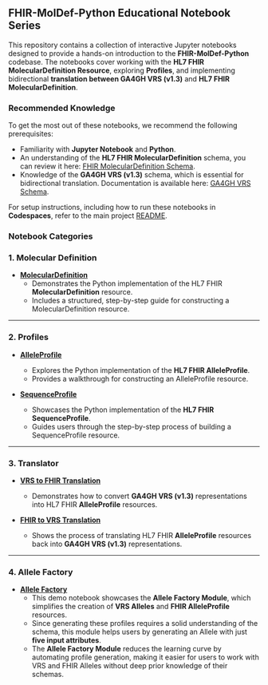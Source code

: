 ## FHIR-MolDef-Python Educational Notebook Series

This repository contains a collection of interactive Jupyter notebooks designed to provide a hands-on introduction to the **FHIR-MolDef-Python** codebase. The notebooks cover working with the **HL7 FHIR MolecularDefinition Resource**, exploring **Profiles**, and implementing bidirectional **translation between GA4GH VRS (v1.3)** and **HL7 FHIR MolecularDefinition**.

### **Recommended Knowledge**

To get the most out of these notebooks, we recommend the following prerequisites:
   - Familiarity with **Jupyter Notebook** and **Python**.
   - An understanding of the **HL7 FHIR MolecularDefinition** schema, you can review it here: [FHIR MolecularDefinition Schema](https://build.fhir.org/branches/cg-im-moldef_work_in_progress_2/moleculardefinition.html).
   - Knowledge of the **GA4GH VRS (v1.3)** schema, which is essential for bidirectional translation. Documentation is available here: [GA4GH VRS Schema](https://vrs.ga4gh.org/en/1.3/).

For setup instructions, including how to run these notebooks in **Codespaces**, refer to the main project [README](../README.md).

### Notebook Categories

### 1. **Molecular Definition**
- **[MolecularDefinition](molecular_definition_demo.ipynb)**  
   - Demonstrates the Python implementation of the HL7 FHIR **MolecularDefinition** resource.  
   - Includes a structured, step-by-step guide for constructing a MolecularDefinition resource.

---

### 2. **Profiles**
- **[AlleleProfile](allele_profile_demo.ipynb)**  
   - Explores the Python implementation of the **HL7 FHIR AlleleProfile**.  
   - Provides a walkthrough for constructing an AlleleProfile resource.  

- **[SequenceProfile](sequence_profile_demo.ipynb)**  
   - Showcases the Python implementation of the **HL7 FHIR SequenceProfile**.  
   - Guides users through the step-by-step process of building a SequenceProfile resource.

---

### 3. **Translator**
- **[VRS to FHIR Translation](vrs_translation_to_allele_profile_demo.ipynb)**  
   - Demonstrates how to convert **GA4GH VRS (v1.3)** representations into HL7 FHIR **AlleleProfile** resources.  

- **[FHIR to VRS Translation](allele_profile_to_vrs_translation_demo.ipynb)**  
   - Shows the process of translating HL7 FHIR **AlleleProfile** resources back into **GA4GH VRS (v1.3)** representations.  

---

### 4. **Allele Factory**

- **[Allele Factory](allele_factory_demo.ipynb)**
   - This demo notebook showcases the **Allele Factory Module**, which simplifies the creation of **VRS Alleles** and **FHIR AlleleProfile** resources.
   - Since generating these profiles requires a solid understanding of the schema, this module helps users by generating an Allele with just **five input attributes**.
   - The **Allele Factory Module** reduces the learning curve by automating profile generation, making it easier for users to work with VRS and FHIR Alleles without deep prior knowledge of their schemas.


